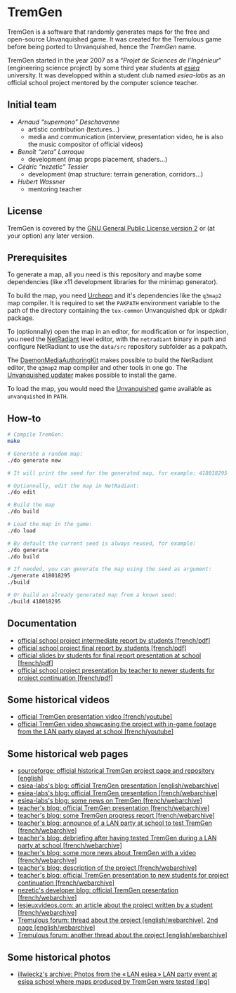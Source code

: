 # TremGen

TremGen is a software that randomly generates maps for the free and open-source Unvanquished game. It was created for the Tremulous game before being ported to Unvanquished, hence the _TremGen_ name.

TremGen started in the year 2007 as a “_Projet de Sciences de l’Ingénieur_” (engineering science project) by some third year students at _[esiea](https://en.esiea.fr/)_ university. It was developped within a student club named _esiea-labs_ as an official school project mentored by the computer science teacher.


## Initial team

- _Arnaud “supernono” Deschavanne_
  - artistic contribution (textures…)
  - media and communication (interview, presentation video, he is also the music compositor of official videos)
- _Benoît “zeta” Larroque_
  - development (map props placement, shaders…)
- _Cédric “nezetic” Tessier_
  - development (map structure: terrain generation, corridors…)
- _Hubert Wassner_
  - mentoring teacher


## License

TremGen is covered by the [GNU General Public License version 2](https://www.gnu.org/licenses/old-licenses/gpl-2.0.en.html) or (at your option) any later version.


## Prerequisites

To generate a map, all you need is this repository and maybe some dependencies (like x11 development libraries for the minimap generator).

To build the map, you need [Urcheon](https://github.com/DaemonEngine/Urcheon) and it's dependencies like the `q3map2` map compiler. It is required to set the `PAKPATH` environment variable to the path of the directory containing the `tex-common` Unvanquished dpk or dpkdir package.

To (optionnally) open the map in an editor, for modification or for inspection, you need the [NetRadiant](https://netradiant.gitlab.io/) level editor, with the `netradiant` binary in path and configure NetRadiant to use the `data/src` repository subfolder as a pakpath.

The [DaemonMediaAuthoringKit](https://github.com/DaemonEngine/DaemonMediaAuthoringKit) makes possible to build the NetRadiant editor, the `q3map2` map compiler and other tools in one go. The [Unvanquished updater](https://github.com/Unvanquished/updater/releases/latest) makes possible to install the game.

To load the map, you would need the [Unvanquished](https://unvanquished.net) game available as `unvanquished` in `PATH`.


## How-to

```sh
# Compile TremGen:
make

# Generate a random map:
./do generate new

# It will print the seed for the generated map, for example: 418018295

# Optionnally, edit the map in NetRadiant:
./do edit

# Build the map
./do build

# Load the map in the game:
./do load

# By default the current seed is always reused, for example:
./do generate
./do build

# If needed, you can generate the map using the seed as argument:
./generate 418018295
./build

# Or build an already generated map from a known seed:
./build 418018295
```


## Documentation

- [official school project intermediate report by students [french/pdf]](docs/RapportMi.pdf)
- [official school project final report by students [french/pdf]](docs/RapportFinal.pdf)
- [official slides by students for final report presentation at school [french/pdf]](docs/soutenance.pdf)
- [official school project presentation by teacher to newer students for project continuation [french/pdf]](docs/Resume_et_mots_cles_du_PSI.pdf)


## Some historical videos

- [official TremGen presentation video [french/youtube]](https://www.youtube.com/watch?v=bR4Np6bmLm8)
- [official TremGen video showcasing the project with in-game footage from the LAN party played at school [french/youtube]](https://www.youtube.com/watch?v=LiqX1YRxJ1A)


## Some historical web pages

- [sourceforge: official historical TremGen project page and repository [english]](https://sourceforge.net/projects/tremgen/)
- [esiea-labs's blog: official TremGen presentation [english/webarchive]](https://web.archive.org/web/20090415114653/http://labs.esiea.fr/en/page/49/tremgen)
- [esiea-labs's blog: official TremGen presentation [french/webarchive]](https://web.archive.org/web/20090402234049/http://labs.esiea.fr:80/fr/page/28/tremgen)
- [esiea-labs's blog: some news on TremGen [french/webarchive]](https://web.archive.org/web/20090519074645/http://labs.esiea.fr:80/fr/article/63/du-nouveau-sur-tremgen)
- [teacher's blog: official TremGen presentation [french/webarchive]](https://web.archive.org/web/20070223185344/http://professeurs.esiea.fr:80/wassner/?2007/02/13/42-renouveau-du-fps-first-person-shooter)
- [teacher's blog: some TremGen progress report [french/webarchive]](https://web.archive.org/web/20071106121342/http://professeurs.esiea.fr:80/wassner/?2007/04/01/55-le-projet-de-creation-de-map-progresse)
- [teacher's blog: announce of a LAN party at school to test TremGen [french/webarchive]](https://web.archive.org/web/20070513215458/http://professeurs.esiea.fr:80/wassner/?2007/04/17/60-lan-party-de-ce-vendredi)
- [teacher's blog: debriefing after having tested TremGen during a LAN party at school [french/webarchive]](https://web.archive.org/web/20071012185226/http://professeurs.esiea.fr:80/wassner/?2007/04/23/65-debriefing-de-la-lan-party-et-plein-d-autres-choses-encore)
- [teacher's blog: some more news about TremGen with a video [french/webarchive]](https://web.archive.org/web/20071012185017/http://professeurs.esiea.fr:80/wassner/?2007/05/12/70-derniere-video-du-projet-de-creation-de-map-pour-tremulous)
- [teacher's blog: description of the project [french/webarchive]](https://web.archive.org/web/20130503001648/http://professeurs.esiea.fr/wassner/?2007/10/18/93-une)
- [teacher's blog: official TremGen presentation to new students for project continuation [french/webarchive]](https://web.archive.org/web/20080125015431/http://professeurs.esiea.fr:80/wassner/?2007/11/20/100-proposition-de-projet-psi-tremgen-)
- [nezetic's developer blog: official TremGen presentation [french/webarchive]](https://web.archive.org/web/20160317004249/http://nezetic.net/projects/tremgen/)
- [lesjeuxvideos.com: an article about the project written by a student [french/webarchive]](https://web.archive.org/web/20220726162617/http://www.lesjeuxvideo.com/dossiers/maps-tremulous-gratuites-automatiques.html)
- [Tremulous forum: thread about the project [english/webarchive]](https://web.archive.org/web/20171021024248/http://tremulous.net/forum/index.php?topic=4268.0), [2nd page [english/webarchive]](https://web.archive.org/web/20171021024400/http://tremulous.net/forum/index.php?topic=4268.30)
- [Tremulous forum: another thread about the project [english/webarchive]](https://web.archive.org/web/20171021024400/http://tremulous.net/forum/index.php?topic=4268.30)


## Some historical photos

- [illwieckz's archive: Photos from the « LAN esiea » LAN party event at esiea school where maps produced by TremGen were tested [jpg]](https://dl.illwieckz.net/b/tremgen/20070421-0126.esialabs-lanesia-tremgen.thomas-debesse/)